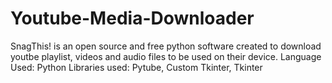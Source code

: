 # Youtube-Media-Downloader
SnagThis! is an open source and free python software created to download youtbe playlist, videos and audio files to be used on their device. 
Language Used: Python
Libraries used: Pytube, Custom Tkinter, Tkinter
